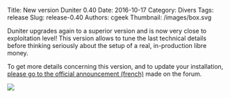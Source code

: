 Title: New version Duniter 0.40
Date: 2016-10-17
Category: Divers
Tags: release
Slug: release-0.40
Authors: cgeek
Thumbnail: /images/box.svg

Duniter upgrades again to a superior version and is now very close to exploitation level! This version allows to tune the last technical details before thinking seriously about the setup of a real, in-production libre money.

To get more details concerning this version, and to update your installation, [please go to the official announcement (french)](https://forum.duniter.org/t/nouvelle-version-0-40-vers-un-protocole-dexploitation/1334) made on the forum.

![](https://forum.duniter.org/uploads/default/optimized/2X/e/e77c36e74254de2b20365284782b956eef96a496_1_690x417.png)
